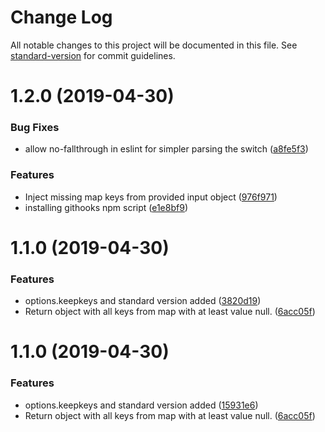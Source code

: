 # Change Log

All notable changes to this project will be documented in this file. See [standard-version](https://github.com/conventional-changelog/standard-version) for commit guidelines.

# 1.2.0 (2019-04-30)


### Bug Fixes

* allow  no-fallthrough in eslint for simpler parsing the switch ([a8fe5f3](https://github.com/johndcarmichael/object-reduce-by-map/commit/a8fe5f3))


### Features

* Inject missing map keys from provided input object ([976f971](https://github.com/johndcarmichael/object-reduce-by-map/commit/976f971))
* installing githooks npm script ([e1e8bf9](https://github.com/johndcarmichael/object-reduce-by-map/commit/e1e8bf9))



# 1.1.0 (2019-04-30)


### Features

* options.keepkeys and standard version added ([3820d19](https://github.com/johndcarmichael/object-reduce-by-map/commit/3820d19))
* Return object with all keys from map with at least value null. ([6acc05f](https://github.com/johndcarmichael/object-reduce-by-map/commit/6acc05f))



# 1.1.0 (2019-04-30)


### Features

* options.keepkeys and standard version added ([15931e6](https://github.com/johndcarmichael/object-reduce-by-map/commit/15931e6))
* Return object with all keys from map with at least value null. ([6acc05f](https://github.com/johndcarmichael/object-reduce-by-map/commit/6acc05f))
